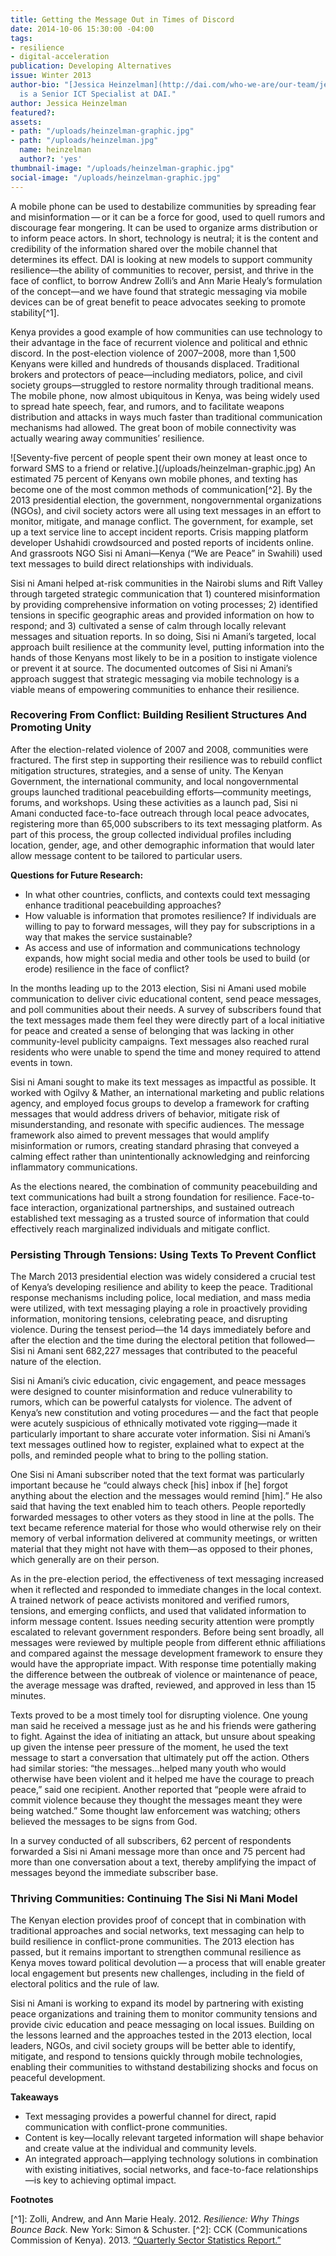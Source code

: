 ```yaml
---
title: Getting the Message Out in Times of Discord
date: 2014-10-06 15:30:00 -04:00
tags:
- resilience
- digital-acceleration
publication: Developing Alternatives
issue: Winter 2013
author-bio: "[Jessica Heinzelman](http://dai.com/who-we-are/our-team/jessica-heinzelman)
  is a Senior ICT Specialist at DAI."
author: Jessica Heinzelman
featured?: 
assets:
- path: "/uploads/heinzelman-graphic.jpg"
- path: "/uploads/heinzelman.jpg"
  name: heinzelman
  author?: 'yes'
thumbnail-image: "/uploads/heinzelman-graphic.jpg"
social-image: "/uploads/heinzelman-graphic.jpg"
---
```


A mobile phone can be used to destabilize communities by spreading fear and misinformation — or it can be a force for good, used to quell rumors and discourage fear mongering. It can be used to organize arms distribution or to inform peace actors. In short, technology is neutral; it is the content and credibility of the information shared over the mobile channel that determines its effect. DAI is looking at new models to support community resilience—the ability of communities to recover, persist, and thrive in the face of conflict, to borrow Andrew Zolli’s and Ann Marie Healy’s formulation of the concept—and we have found that strategic messaging via mobile devices can be of great benefit to peace advocates seeking to promote stability[^1].
  


<p>Kenya provides a good example of how communities can use technology to their advantage in the face of recurrent violence and political and ethnic discord. In the post-election violence of 2007–2008, more than 1,500 Kenyans were killed and hundreds of thousands displaced. Traditional brokers and protectors of peace—including mediators, police, and civil society groups—struggled to restore normality through traditional means. The mobile phone, now almost ubiquitous in Kenya, was being widely used to spread hate speech, fear, and rumors, and to facilitate weapons distribution and attacks in ways much faster than traditional communication mechanisms had allowed. The great boon of mobile connectivity was actually wearing away communities’ resilience.</p>
![Seventy-five percent of people spent their own money at least once to forward SMS to a friend or relative.](/uploads/heinzelman-graphic.jpg) 
An estimated 75 percent of Kenyans own mobile phones, and texting has become one of the most common methods of communication[^2]. By the 2013 presidential election, the government, nongovernmental organizations (NGOs), and civil society actors were all using text messages in an effort to monitor, mitigate, and manage conflict. The government, for example, set up a text service line to accept incident reports. Crisis mapping platform developer Ushahidi crowdsourced and posted reports of incidents online. And grassroots NGO Sisi ni Amani—Kenya (“We are Peace” in Swahili) used text messages to build direct relationships with individuals.

<p>Sisi ni Amani helped at-risk communities in the Nairobi slums and Rift Valley through targeted strategic communication that 1) countered misinformation by providing comprehensive information on voting processes; 2) identified tensions in specific geographic areas and provided information on how to respond; and 3) cultivated a sense of calm through locally relevant messages and situation reports. In so doing, Sisi ni Amani’s targeted, local approach built resilience at the community level, putting information into the hands of those Kenyans most likely to be in a position to instigate violence or prevent it at source. The documented outcomes of Sisi ni Amani’s approach suggest that strategic messaging via mobile technology is a viable means of empowering communities to enhance their resilience.</p>
<h3>Recovering From Conflict: Building Resilient Structures And Promoting Unity</h3>
<p>After the election-related violence of 2007 and 2008, communities were fractured. The first step in supporting their resilience was to rebuild conflict mitigation structures, strategies, and a sense of unity. The Kenyan Government, the international community, and local nongovernmental groups launched traditional peacebuilding efforts—community meetings, forums, and workshops. Using these activities as a launch pad, Sisi ni Amani conducted face-to-face outreach through local peace advocates, registering more than 65,000 subscribers to its text messaging platform. As part of this process, the group collected individual profiles including location, gender, age, and other demographic information that would later allow message content to be tailored to particular users.</p>
<aside>
  <p><strong>Questions for Future Research:</strong></p>
  <ul>
    <li>In what other countries, conflicts, and contexts could text messaging enhance traditional peacebuilding approaches?</li>
    <li>How valuable is information that promotes resilience? If individuals are willing to pay to forward messages, will they pay for subscriptions in a way that makes the service sustainable?</li>
    <li>As access and use of information and communications technology expands, how might social media and other tools be used to build (or erode) resilience in the face of conflict?</li>
  </ul>
</aside>
<p>In the months leading up to the 2013 election, Sisi ni Amani used mobile communication to deliver civic educational content, send peace messages, and poll communities about their needs. A survey of subscribers found that the text messages made them feel they were directly part of a local initiative for peace and created a sense of belonging that was lacking in other community-level publicity campaigns. Text messages also reached rural residents who were unable to spend the time and money required to attend events in town.</p>
<p>Sisi ni Amani sought to make its text messages as impactful as possible. It worked with Ogilvy & Mather, an international marketing and public relations agency, and employed focus groups to develop a framework for crafting messages that would address drivers of behavior, mitigate risk of misunderstanding, and resonate with specific audiences. The message framework also aimed to prevent messages that would amplify misinformation or rumors, creating standard phrasing that conveyed a calming effect rather than unintentionally acknowledging and reinforcing inflammatory communications.</p>
<p>As the elections neared, the combination of community peacebuilding and text communications had built a strong foundation for resilience. Face-to-face interaction, organizational partnerships, and sustained outreach established text messaging as a trusted source of information that could effectively reach marginalized individuals and mitigate conflict.</p>
<h3>Persisting Through Tensions: Using Texts To Prevent Conflict</h3>
<p>The March 2013 presidential election was widely considered a crucial test of Kenya’s developing resilience and ability to keep the peace. Traditional response mechanisms including police, local mediation, and mass media were utilized, with text messaging playing a role in proactively providing information, monitoring tensions, celebrating peace, and disrupting violence. During the tensest period—the 14 days immediately before and after the election and the time during the electoral petition that followed—Sisi ni Amani sent 682,227 messages that contributed to the peaceful nature of the election.</p>
<p>Sisi ni Amani’s civic education, civic engagement, and peace messages were designed to counter misinformation and reduce vulnerability to rumors, which can be powerful catalysts for violence. The advent of Kenya’s new constitution and voting procedures — and the fact that people were acutely suspicious of ethnically motivated vote rigging—made it particularly important to share accurate voter information. Sisi ni Amani’s text messages outlined how to register, explained what to expect at the polls, and reminded people what to bring to the polling station.</p>
<p>One Sisi ni Amani subscriber noted that the text format was particularly important because he “could always check [his] inbox if [he] forgot anything about the election and the messages would remind [him].” He also said that having the text enabled him to teach others. People reportedly forwarded messages to other voters as they stood in line at the polls. The text became reference material for those who would otherwise rely on their memory of verbal information delivered at community meetings, or written material that they might not have with them—as opposed to their phones, which generally are on their person.</p>
<p>As in the pre-election period, the effectiveness of text messaging increased when it reflected and responded to immediate changes in the local context. A trained network of peace activists monitored and verified rumors, tensions, and emerging conflicts, and used that validated information to inform message content. Issues needing security attention were promptly escalated to relevant government responders. Before being sent broadly, all messages were reviewed by multiple people from different ethnic affiliations and compared against the message development framework to ensure they would have the appropriate impact. With response time potentially making the difference between the outbreak of violence or maintenance of peace, the average message was drafted, reviewed, and approved in less than 15 minutes.</p>
<p>Texts proved to be a most timely tool for disrupting violence. One young man said he received a message just as he and his friends were gathering to fight. Against the idea of initiating an attack, but unsure about speaking up given the intense peer pressure of the moment, he used the text message to start a conversation that ultimately put off the action. Others had similar stories: “the messages…helped many youth who would otherwise have been violent and it helped me have the courage to preach peace,” said one recipient. Another reported that “people were afraid to commit violence because they thought the messages meant they were being watched.” Some thought law enforcement was watching; others believed the messages to be signs from God.</p>
<p>In a survey conducted of all subscribers, 62 percent of respondents forwarded a Sisi ni Amani message more than once and 75 percent had more than one conversation about a text, thereby amplifying the impact of messages beyond the immediate subscriber base.</p>
<h3>Thriving Communities: Continuing The Sisi Ni Mani Model</h3>
<p>The Kenyan election provides proof of concept that in combination with traditional approaches and social networks, text messaging can help to build resilience in conflict-prone communities. The 2013 election has passed, but it remains important to strengthen communal resilience as Kenya moves toward political devolution — a process that will enable greater local engagement but presents new challenges, including in the field of electoral politics and the rule of law.</p>
<p>Sisi ni Amani is working to expand its model by partnering with existing peace organizations and training them to monitor community tensions and provide civic education and peace messaging on local issues. Building on the lessons learned and the approaches tested in the 2013 election, local leaders, NGOs, and civil society groups will be better able to identify, mitigate, and respond to tensions quickly through mobile technologies, enabling their communities to withstand destabilizing shocks and focus on peaceful development.</p>
<p><strong>Takeaways</strong></p>
<ul>
  <li>Text messaging provides a powerful channel for direct, rapid communication with conflict-prone communities.</li>
  <li>Content is key—locally relevant targeted information will shape behavior and create value at the individual and community levels.</li>
  <li>An integrated approach—applying technology solutions in combination with existing initiatives, social networks, and face-to-face relationships—is key to achieving optimal impact.</li>
</ul>
<p><strong>Footnotes</strong></p>
[^1]: Zolli, Andrew, and Ann Marie Healy. 2012. <em>Resilience: Why Things Bounce Back</em>. New York: Simon & Schuster. 
[^2]: CCK (Communications Commission of Kenya). 2013. 
  <a href="http://bit.ly/17lPLqa">“Quarterly Sector Statistics Report.”</a>
